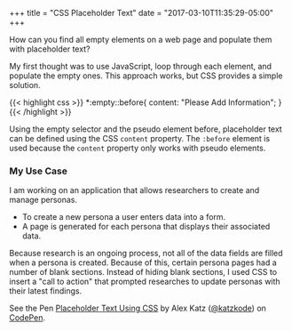 +++
title = "CSS Placeholder Text"
date = "2017-03-10T11:35:29-05:00"
+++

How can you find all empty elements on a web page and populate them with placeholder text?

My first thought was to use JavaScript, loop through each element, and populate the empty ones. This approach works, but CSS provides a simple solution.

{{< highlight css >}}
*:empty::before{ 
    content: "Please Add Information"; 
}
{{< /highlight >}}

<!--more-->

Using the empty selector and the pseudo element before, placeholder text can be defined using the CSS `content` property. The `:before` element is used because the `content` property only works with pseudo elements.

### My Use Case

I am working on an application that allows researchers to create and manage personas. 

- To create a new persona a user enters data into a form. 
- A page is generated for each persona that displays their associated data.

Because research is an ongoing process, not all of the data fields are filled when a persona is created. Because of this, certain persona pages had a number of blank sections. Instead of hiding blank sections, I used CSS to insert a "call to action" that prompted researches to update personas with their latest findings.

<p data-height="487" data-theme-id="5580" data-slug-hash="vxxzjN" data-default-tab="result" data-user="katzkode" data-embed-version="2" data-pen-title="Placeholder Text Using CSS" class="codepen">See the Pen <a href="http://codepen.io/katzkode/pen/vxxzjN/">Placeholder Text Using CSS</a> by Alex Katz (<a href="http://codepen.io/katzkode">@katzkode</a>) on <a href="http://codepen.io">CodePen</a>.</p>
<script async src="https://production-assets.codepen.io/assets/embed/ei.js"></script>

